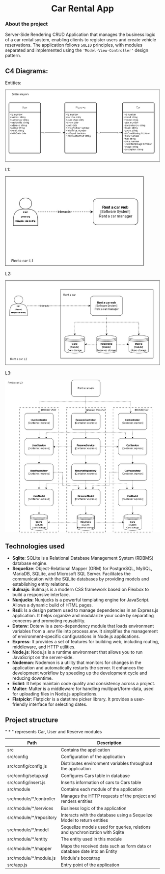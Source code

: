 <h1 align="center">Car Rental App</h1>

### About the project

Server-Side Rendering CRUD Application that manages the business logic of a car rental system, enabling clients to register users and create vehicle reservations. The application follows `SOLID` principles, with modules separated and implemented using the `'Model-View-Controller'`
design pattern.

## C4 Diagrams:

Entities:

![car-rental entities](/car-rental%20entities.jpg)

L1:

![car-rental entities](/car-rental%20L1.jpg)

L2:

![car-rental entities](/car-rental%20L2.jpg)

L3:

![car-rental entities](/car-rental%20L3.jpg)




## Technologies used

- **Sqlite**:  SQLite is a Relational Database Management System (RDBMS) database engine.
- **Sequelize**: Object-Relational Mapper (ORM) for PostgreSQL, MySQL, MariaDB, SQLite, and Microsoft SQL Server. Facilitates the communication with the SQLite databases by providing models and establishing entity relations.
- **Bulmajs**: Bulma.js is a modern CSS framework based on Flexbox to build a responsive interface.
- **Nunjucks**: Nunjucks is a powerful templating engine for JavaScript. Allows a dynamic build of HTML pages.
- **Rsdi**: Is a design pattern used to manage dependencies in an Express.js application. It helps organize and modularize your code by separating concerns and promoting reusability.
- **Dotenv**: Dotenv is a zero-dependency module that loads environment variables from a .env file into process.env. It simplifies the management of environment-specific configurations in Node.js applications.
- **Express**: It provides a set of features for building web, including routing, middleware, and HTTP utilities.
- **Node.js**: Node.js is a runtime environment that allows you to run JavaScript on the server-side.
- **Nodemon**: Nodemon is a utility that monitors for changes in the application and automatically restarts the server. It enhances the development workflow by speeding up the development cycle and reducing downtime.
- **Eslint**: It helps maintain code quality and consistency across a project.
- **Multer**: Multer is a middleware for handling multipart/form-data, used for uploading files in Node.js applications.
- **Flatpickr**: Flatpickr is a  datetime picker library. It provides a user-friendly interface for selecting dates.


## Project structure

" * " represents Car, User and Reserve modules

| Path                   | Description                                                                                           |
|------------------------|-------------------------------------------------------------------------------------------------------|
| src                    | Contains the application                                                                              |
| src/config             | Configuration of the application                                                                      |
| src/config/config.js   | Distributes environment variables throughout the application                                          |
| src/config/setup.sql   | Configures Cars table in database                                                                     |
| src/config/insert.js   | Inserts information of cars to Cars table                                                             |
| src/module             | Contains each module of the application                                                               |
| src/module/*/controller| Manages the HTTP requests of the project and renders entities                                         |
| src/module/*/services  | Business logic of the application                                                                     |
| src/module/*/repository| Interacts with the database using a Sequelize Model to return entities                                |
| src/module/*/model     | Sequelize models used for queries, relations and synchronization with Sqlite                          |
| src/module/*/entity    | The entity used in this module                                                                        |
| src/module/*/mapper    | Maps the received data such as form data or database date into an Entity                              |
| src/module/*/module.js | Module's bootstrap                                                                                    |
| src/app.js             | Entry point of the application                                                                        |



